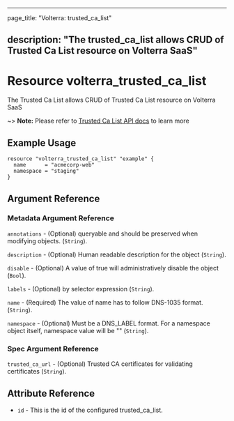 ---

page_title: "Volterra: trusted_ca_list"

description: "The trusted_ca_list allows CRUD of Trusted Ca List resource on Volterra SaaS"
-------------------------------------------------------------------------------------------

Resource volterra_trusted_ca_list
=================================

The Trusted Ca List allows CRUD of Trusted Ca List resource on Volterra SaaS

~> **Note:** Please refer to [Trusted Ca List API docs](https://docs.cloud.f5.com/docs/api/trusted-ca-list) to learn more

Example Usage
-------------

```hcl
resource "volterra_trusted_ca_list" "example" {
  name      = "acmecorp-web"
  namespace = "staging"
}

```

Argument Reference
------------------

### Metadata Argument Reference

`annotations` - (Optional) queryable and should be preserved when modifying objects. (`String`).

`description` - (Optional) Human readable description for the object (`String`).

`disable` - (Optional) A value of true will administratively disable the object (`Bool`).

`labels` - (Optional) by selector expression (`String`).

`name` - (Required) The value of name has to follow DNS-1035 format. (`String`).

`namespace` - (Optional) Must be a DNS_LABEL format. For a namespace object itself, namespace value will be "" (`String`).

### Spec Argument Reference

`trusted_ca_url` - (Optional) Trusted CA certificates for validating certificates (`String`).

Attribute Reference
-------------------

-	`id` - This is the id of the configured trusted_ca_list.
